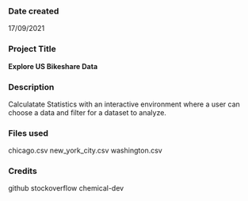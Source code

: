 >
### Date created
17/09/2021

### Project Title
**Explore US Bikeshare Data**

### Description
Calculatate Statistics with an interactive environment where a user can choose a data and filter for a dataset to analyze.

### Files used
chicago.csv
new_york_city.csv
washington.csv

### Credits
github
stockoverflow
chemical-dev


